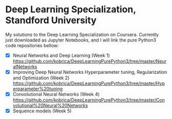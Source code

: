# Deep Learning Specialization, Standford University
My solutions to the Deep Learning Specialization on Coursera.
Currently just downloaded as Jupyter Notebooks, and I will link the pure Python3 code repositories bellow:
- [x] Neural Networks and Deep Learning (Week 1) https://github.com/kobrica/DeepLearningPurePython3/tree/master/NeuralNetworks
- [x] Improving Deep Neural Networks Hyperparameter tuning, Regularization and Optimization (Week 2) https://github.com/kobrica/DeepLearningPurePython3/tree/master/Hyperparameter%20tuning
- [x] Convolutional Neural Networks (Week 4) https://github.com/kobrica/DeepLearningPurePython3/tree/master/Convolutional%20Neural%20Networks
- [x] Sequence models (Week 5)
